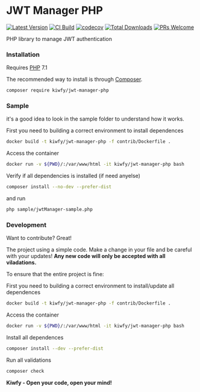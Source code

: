 # JWT Manager PHP

[![Latest Version](https://img.shields.io/packagist/v/kiwfy/jwt-manager-php?style=flat-square&label=Latest%20Version)](https://github.com/kiwfy/jwt-manager-php/releases)
[![CI Build](https://img.shields.io/circleci/build/github/kiwfy/jwt-manager-php/master?label=CI%20Build&token=34d8b3820b7229d742897f0a6982ced5bf6a99c8)](https://github.com/kiwfy/jwt-manager-php)
[![codecov](https://codecov.io/gh/kiwfy/jwt-manager-php/branch/master/graph/badge.svg?token=O47QIGFACQ&label=Codecov)](https://codecov.io/gh/kiwfy/jwt-manager-php)
[![Total Downloads](https://img.shields.io/packagist/dt/kiwfy/jwt-manager-php.svg?style=flat-square&label=Total%20Downloads)](https://packagist.org/packages/kiwfy/jwt-manager-php)
[![PRs Welcome](https://img.shields.io/badge/PRs-welcome-brightgreen.svg?style=flat-square&label=PRs%20Welcome)](http://makeapullrequest.com)

PHP library to manage JWT authentication

### Installation

Requires [PHP](https://php.net) 7.1

The recommended way to install is through [Composer](https://getcomposer.org/).

```sh
composer require kiwfy/jwt-manager-php
```

### Sample

it's a good idea to look in the sample folder to understand how it works.

First you need to building a correct environment to install dependences

```sh
docker build -t kiwfy/jwt-manager-php -f contrib/Dockerfile .
```

Access the container
```sh
docker run -v ${PWD}/:/var/www/html -it kiwfy/jwt-manager-php bash
```

Verify if all dependencies is installed (if need anyelse)
```sh
composer install --no-dev --prefer-dist
```

and run
```sh
php sample/jwtManager-sample.php
```

### Development

Want to contribute? Great!

The project using a simple code.
Make a change in your file and be careful with your updates!
**Any new code will only be accepted with all viladations.**

To ensure that the entire project is fine:

First you need to building a correct environment to install/update all dependences
```sh
docker build -t kiwfy/jwt-manager-php -f contrib/Dockerfile .
```

Access the container
```sh
docker run -v ${PWD}/:/var/www/html -it kiwfy/jwt-manager-php bash
```

Install all dependences
```sh
composer install --dev --prefer-dist
```

Run all validations
```sh
composer check
```

**Kiwfy - Open your code, open your mind!**
